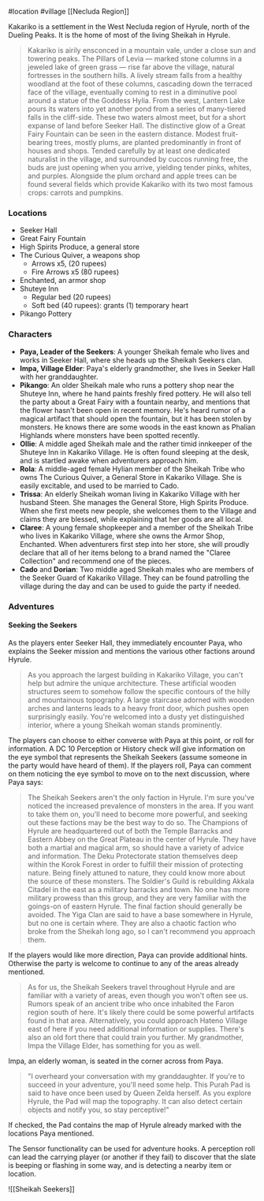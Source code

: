 #location #village [[Necluda Region]]

Kakariko is a settlement in the West Necluda region of Hyrule, north of the Dueling Peaks. It is the home of most of the living Sheikah in Hyrule.

>Kakariko is airily ensconced in a mountain vale, under a close sun and towering peaks. The Pillars of Levia — marked stone columns in a jeweled lake of green grass — rise far above the village, natural fortresses in the southern hills. A lively stream falls from a healthy woodland at the foot of these columns, cascading down the terraced face of the village, eventually coming to rest in a diminutive pool around a statue of the Goddess Hylia. From the west, Lantern Lake pours its waters into yet another pond from a series of many-tiered falls in the cliff-side. These two waters almost meet, but for a short expanse of land before Seeker Hall. The distinctive glow of a Great Fairy Fountain can be seen in the eastern distance. Modest fruit-bearing trees, mostly plums, are planted predominantly in front of houses and shops. Tended carefully by at least one dedicated naturalist in the village, and surrounded by cuccos running free, the buds are just opening when you arrive, yielding tender pinks, whites, and purples. Alongside the plum orchard and apple trees can be found several fields which provide Kakariko with its two most famous crops: carrots and pumpkins.

### Locations

- Seeker Hall
- Great Fairy Fountain
- High Spirits Produce, a general store
- The Curious Quiver, a weapons shop
	- Arrows x5, (20 rupees)
	- Fire Arrows x5 (80 rupees)
- Enchanted, an armor shop
- Shuteye Inn
	- Regular bed (20 rupees)
	- Soft bed (40 rupees): grants (1) temporary heart
- Pikango Pottery

### Characters

- **Paya, Leader of the Seekers**: A younger Sheikah female who lives and works in Seeker Hall, where she heads up the Sheikah Seekers clan.
- **Impa, Village Elder**: Paya's elderly grandmother, she lives in Seeker Hall with her granddaughter.
- **Pikango**: An older Sheikah male who runs a pottery shop near the Shuteye Inn, where he hand paints freshly fired pottery. He will also tell the party about a Great Fairy with a fountain nearby, and mentions that the flower hasn't been open in recent memory. He's heard rumor of a magical artifact that should open the fountain, but it has been stolen by monsters. He knows there are some woods in the east known as Phalian Highlands where monsters have been spotted recently.
- **Ollie**: A middle aged Sheikah male and the rather timid innkeeper of the Shuteye Inn in Kakariko Village. He is often found sleeping at the desk, and is startled awake when adventurers approach him.
- **Rola**: A middle-aged female Hylian member of the Sheikah Tribe who owns The Curious Quiver, a General Store in Kakariko Village. She is easily excitable, and used to be married to Cado.
- **Trissa**: An elderly Sheikah woman living in Kakariko Village with her husband Steen. She manages the General Store, High Spirits Produce. When she first meets new people, she welcomes them to the Village and claims they are blessed, while explaining that her goods are all local.
- **Claree**: A young female shopkeeper and a member of the Sheikah Tribe who lives in Kakariko Village, where she owns the Armor Shop, Enchanted. When adventurers first step into her store, she will proudly declare that all of her items belong to a brand named the "Claree Collection" and recommend one of the pieces.
- **Cado** and **Dorian**: Two middle aged Sheikah males who are members of the Seeker Guard of Kakariko Village. They can be found patrolling the village during the day and can be used to guide the party if needed.

### Adventures

#### Seeking the Seekers

As the players enter Seeker Hall, they immediately encounter Paya, who explains the Seeker mission and mentions the various other factions around Hyrule.

>As you approach the largest building in Kakariko Village, you can't help but admire the unique architecture. These artificial wooden structures seem to somehow follow the specific contours of the hilly and mountainous topography. A large staircase adorned with wooden arches and lanterns leads to a heavy front door, which pushes open surprisingly easily. You're welcomed into a dusty yet distinguished interior, where a young Sheikah woman stands prominently.
 
The players can choose to either converse with Paya at this point, or roll for information. A DC 10 Perception or History check will give information on the eye symbol that represents the Sheikah Seekers (assume someone in the party would have heard of them). If the players roll, Paya can comment on them noticing the eye symbol to move on to the next discussion, where Paya says:

>The Sheikah Seekers aren't the only faction in Hyrule. I'm sure you've noticed the increased prevalence of monsters in the area. If you want to take them on, you'll need to become more powerful, and seeking out these factions may be the best way to do so.
>The Champions of Hyrule are headquartered out of both the Temple Barracks and Eastern Abbey on the Great Plateau in the center of Hyrule. They have both a martial and magical arm, so should have a variety of advice and information.
>The Deku Protectorate station themselves deep within the Korok Forest in order to fulfill their mission of protecting nature. Being finely attuned to nature, they could know more about the source of these monsters.
>The Soldier's Guild is rebuilding Akkala Citadel in the east as a military barracks and town. No one has more military prowess than this group, and they are very familiar with the goings-on of eastern Hyrule.
>The final faction should generally be avoided. The Yiga Clan are said to have a base somewhere in Hyrule, but no one is certain where. They are also a chaotic faction who broke from the Sheikah long ago, so I can't recommend you approach them.

If the players would like more direction, Paya can provide additional hints. Otherwise the party is welcome to continue to any of the areas already mentioned.

>As for us, the Sheikah Seekers travel throughout Hyrule and are familiar with a variety of areas, even though you won't often see us. Rumors speak of an ancient tribe who once inhabited the Faron region south of here. It's likely there could be some powerful artifacts found in that area. Alternatively, you could approach Hateno Village east of here if you need additional information or supplies. There's also an old fort there that could train you further.
  My grandmother, Impa the Village Elder, has something for you as well.

Impa, an elderly woman, is seated in the corner across from Paya.

>"I overheard your conversation with my granddaughter. If you're to succeed in your adventure, you'll need some help. This Purah Pad is said to have once been used by Queen Zelda herself. As you explore Hyrule, the Pad will map the topography. It can also detect certain objects and notify you, so stay perceptive!"

If checked, the Pad contains the map of Hyrule already marked with the locations Paya mentioned.

The Sensor functionality can be used for adventure hooks. A perception roll can lead the carrying player (or another if they fail) to discover that the slate is beeping or flashing in some way, and is detecting a nearby item or location.

![[Sheikah Seekers]]